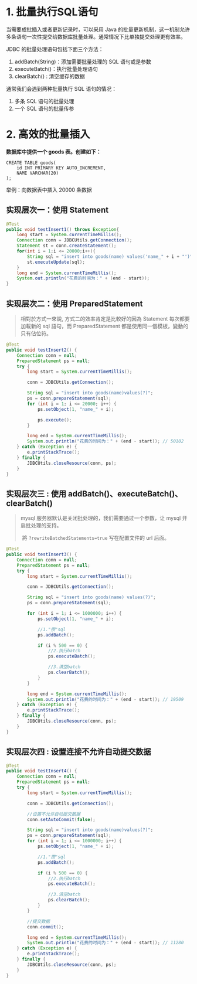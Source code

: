 # 1. 批量执行SQL语句

当需要成批插入或者更新记录时，可以采用 Java 的批量更新机制，这一机制允许多条语句一次性提交给数据库批量处理。通常情况下比单独提交处理更有效率。

JDBC 的批量处理语句包括下面三个方法：

1. addBatch(String)：添加需要批量处理的 SQL 语句或是参数
2. executeBatch()：执行批量处理语句
3. clearBatch() : 清空缓存的数据

通常我们会遇到两种批量执行 SQL 语句的情况：

1. 多条 SQL 语句的批量处理
2. 一个 SQL 语句的批量传参

# 2. 高效的批量插入

**数据库中提供一个 goods 表。创建如下：**

```mysql
CREATE TABLE goods(
    id INT PRIMARY KEY AUTO_INCREMENT,
    NAME VARCHAR(20)
);
```

举例：向数据表中插入 20000 条数据

## 实现层次一：使用 Statement

```java
@Test
public void testInsert1() throws Exception{
    long start = System.currentTimeMillis();
    Connection conn = JDBCUtils.getConnection();
    Statement st = conn.createStatement();
    for(int i = 1;i <= 20000;i++){
        String sql = "insert into goods(name) values('name_" + i + "')";
        st.executeUpdate(sql);
    }
    long end = System.currentTimeMillis();
    System.out.println("花费的时间为：" + (end - start));
}
```

## 实现层次二：使用 PreparedStatement

> 相對於方式一來說, 方式二的效率肯定是比較好的因為 Statement 每次都要加載新的 sql 語句，而 PreparedStatement 都是使用同一個模板，變動的只有佔位符。

```java
@Test
public void testInsert2() {
    Connection conn = null;
    PreparedStatement ps = null;
    try {
        long start = System.currentTimeMillis();

        conn = JDBCUtils.getConnection();

        String sql = "insert into goods(name)values(?)";
        ps = conn.prepareStatement(sql);
        for (int i = 1; i <= 20000; i++) {
            ps.setObject(1, "name_" + i);

            ps.execute();
        }

        long end = System.currentTimeMillis();
        System.out.println("花费的时间为：" + (end - start)); // 50102
    } catch (Exception e) {
        e.printStackTrace();
    } finally {
        JDBCUtils.closeResource(conn, ps);
    }
}
```

## 实现层次三 : 使用 addBatch()、executeBatch()、clearBatch()

> mysql 服务器默认是关闭批处理的，我们需要通过一个参数，让 mysql 开启批处理的支持。 
>
> ​	將 `?rewriteBatchedStatements=true` 写在配置文件的 url 后面。

```java
@Test
public void testInsert3() {
    Connection conn = null;
    PreparedStatement ps = null;
    try {
        long start = System.currentTimeMillis();

        conn = JDBCUtils.getConnection();

        String sql = "insert into goods(name) values(?)";
        ps = conn.prepareStatement(sql);

        for (int i = 1; i <= 1000000; i++) {
            ps.setObject(1, "name_" + i);

            //1."攒"sql
            ps.addBatch();

            if (i % 500 == 0) {
                //2.执行batch
                ps.executeBatch();

                //3.清空batch
                ps.clearBatch();
            }
        }

        long end = System.currentTimeMillis();
        System.out.println("花费的时间为：" + (end - start)); // 19509
    } catch (Exception e) {
        e.printStackTrace();
    } finally {
        JDBCUtils.closeResource(conn, ps);
    }
}
```

## 实现层次四 : 设置连接不允许自动提交数据

```java
@Test
public void testInsert4() {
    Connection conn = null;
    PreparedStatement ps = null;
    try {
        long start = System.currentTimeMillis();

        conn = JDBCUtils.getConnection();

        //设置不允许自动提交数据
        conn.setAutoCommit(false);

        String sql = "insert into goods(name)values(?)";
        ps = conn.prepareStatement(sql);
        for (int i = 1; i <= 1000000; i++) {
            ps.setObject(1, "name_" + i);

            //1."攒"sql
            ps.addBatch();

            if (i % 500 == 0) {
                //2.执行batch
                ps.executeBatch();

                //3.清空batch
                ps.clearBatch();
            }
        }

        //提交数据
        conn.commit();

        long end = System.currentTimeMillis();
        System.out.println("花费的时间为：" + (end - start)); // 11280
    } catch (Exception e) {
        e.printStackTrace();
    } finally {
        JDBCUtils.closeResource(conn, ps);
    }
}
```


